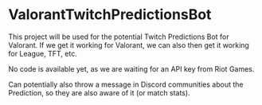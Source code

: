 # ValorantTwitchPredictionsBot

This project will be used for the potential Twitch Predictions Bot for Valorant. If we get it working for Valorant, we can also then get it working for League, TFT, etc. 

No code is available yet, as we are waiting for an API key from Riot Games.

Can potentially also throw a message in Discord communities about the Prediction, so they are also aware of it (or match stats). 
